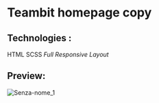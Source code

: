 # Teambit homepage copy

## Technologies :
HTML SCSS
_Full Responsive Layout_

## Preview:
![Senza-nome_1](https://user-images.githubusercontent.com/46935430/59299431-e235d680-8c8c-11e9-8b96-b5f83056a160.gif)
